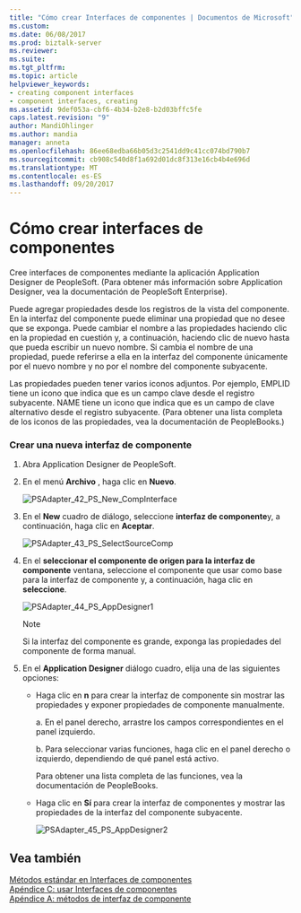 ```yaml
---
title: "Cómo crear Interfaces de componentes | Documentos de Microsoft"
ms.custom: 
ms.date: 06/08/2017
ms.prod: biztalk-server
ms.reviewer: 
ms.suite: 
ms.tgt_pltfrm: 
ms.topic: article
helpviewer_keywords:
- creating component interfaces
- component interfaces, creating
ms.assetid: 9def053a-cbf6-4b34-b2e8-b2d03bffc5fe
caps.latest.revision: "9"
author: MandiOhlinger
ms.author: mandia
manager: anneta
ms.openlocfilehash: 86ee68edba66b05d3c2541dd9c41cc074bd790b7
ms.sourcegitcommit: cb908c540d8f1a692d01dc8f313e16cb4b4e696d
ms.translationtype: MT
ms.contentlocale: es-ES
ms.lasthandoff: 09/20/2017
---
```

# <a name="how-to-create-component-interfaces"></a>Cómo crear interfaces de componentes
Cree interfaces de componentes mediante la aplicación Application Designer de PeopleSoft. (Para obtener más información sobre Application Designer, vea la documentación de PeopleSoft Enterprise).  
  
 Puede agregar propiedades desde los registros de la vista del componente. En la interfaz del componente puede eliminar una propiedad que no desee que se exponga. Puede cambiar el nombre a las propiedades haciendo clic en la propiedad en cuestión y, a continuación, haciendo clic de nuevo hasta que pueda escribir un nuevo nombre. Si cambia el nombre de una propiedad, puede referirse a ella en la interfaz del componente únicamente por el nuevo nombre y no por el nombre del componente subyacente.  
  
 Las propiedades pueden tener varios iconos adjuntos. Por ejemplo, EMPLID tiene un icono que indica que es un campo clave desde el registro subyacente. NAME tiene un icono que indica que es un campo de clave alternativo desde el registro subyacente. (Para obtener una lista completa de los iconos de las propiedades, vea la documentación de PeopleBooks.)  
  
### <a name="creating-a-new-component-interface"></a>Crear una nueva interfaz de componente  
  
1.  Abra Application Designer de PeopleSoft.  
  
2.  En el menú **Archivo** , haga clic en **Nuevo**.  
  
     ![](../core/media/psadapter-42-ps-new-compinterface.gif "PSAdapter_42_PS_New_CompInterface")  
  
3.  En el **New** cuadro de diálogo, seleccione **interfaz de componente**y, a continuación, haga clic en **Aceptar**.  
  
     ![](../core/media/psadapter-43-ps-selectsourcecomp.gif "PSAdapter_43_PS_SelectSourceComp")  
  
4.  En el **seleccionar el componente de origen para la interfaz de componente** ventana, seleccione el componente que usar como base para la interfaz de componente y, a continuación, haga clic en **seleccione**.  
  
     ![](../core/media/psadapter-44-ps-appdesigner1.gif "PSAdapter_44_PS_AppDesigner1")  
  
    > [!NOTE]
    >  Si la interfaz del componente es grande, exponga las propiedades del componente de forma manual.  
  
5.  En el **Application Designer** diálogo cuadro, elija una de las siguientes opciones:  
  
    -   Haga clic en **n** para crear la interfaz de componente sin mostrar las propiedades y exponer propiedades de componente manualmente.  
  
         a. En el panel derecho, arrastre los campos correspondientes en el panel izquierdo.  
  
         b. Para seleccionar varias funciones, haga clic en el panel derecho o izquierdo, dependiendo de qué panel está activo.  
  
         Para obtener una lista completa de las funciones, vea la documentación de PeopleBooks.  
  
    -   Haga clic en **Sí** para crear la interfaz de componentes y mostrar las propiedades de la interfaz del componente subyacente.  
  
         ![](../core/media/psadapter-45-ps-appdesigner2.gif "PSAdapter_45_PS_AppDesigner2")  
  
## <a name="see-also"></a>Vea también  
 [Métodos estándar en Interfaces de componentes](../core/standard-methods-in-component-interfaces.md)   
 [Apéndice C: usar Interfaces de componentes](../core/appendix-c-using-component-interfaces.md)   
 [Apéndice A: métodos de interfaz de componente](../core/appendix-a-component-interface-methods.md)